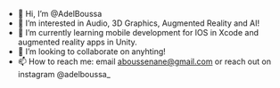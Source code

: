 - 👋 Hi, I’m @AdelBoussa
- 👀 I’m interested in Audio, 3D Graphics, Augmented Reality and AI!
- 🌱 I’m currently learning mobile development for IOS in Xcode and augmented reality apps in Unity.
- 💞️ I’m looking to collaborate on anyhting!
- 📫 How to reach me: email aboussenane@gmail.com or reach out on instagram @adelboussa_

<!---
AdelBoussa/AdelBoussa is a ✨ special ✨ repository because its `README.md` (this file) appears on your GitHub profile.
You can click the Preview link to take a look at your changes.
--->
